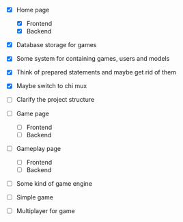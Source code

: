 - [X] Home page
    - [X] Frontend
    - [X] Backend

- [X] Database storage for games

- [X] Some system for containing games, users and models
- [X] Think of prepared statements and maybe get rid of them
- [X] Maybe switch to chi mux
- [ ] Clarify the project structure

- [ ] Game page
    - [ ] Frontend
    - [ ] Backend

- [ ] Gameplay page
    - [ ] Frontend
    - [ ] Backend

- [ ] Some kind of game engine

- [ ] Simple game

- [ ] Multiplayer for game